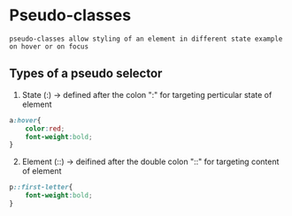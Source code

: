 # Pseudo-classes

    pseudo-classes allow styling of an element in different state example on hover or on focus

## Types of a pseudo selector

1. State (:) -> defined after the colon ":" for targeting perticular state of element
```css
a:hover{
    color:red;
    font-weight:bold;
}
```

2. Element (::) -> deifined after the double colon "::" for targeting content of element
```css
p::first-letter{
    font-weight:bold;
}

